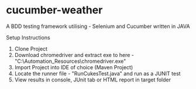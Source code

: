 cucumber-weather
===========================

A BDD testing framework utilising - Selenium and Cucumber written in JAVA

Setup Instructions

1. Clone Project
2. Download chromedriver and extract exe to here - "C:\\Automation_Resources\chromedriver.exe"
3. Import Project into IDE of choice (Maven Project)
4. Locate the runner file - "RunCukesTest.java" and run as a JUNIT test
5. View results in console, JUnit tab or HTML report in target folder
